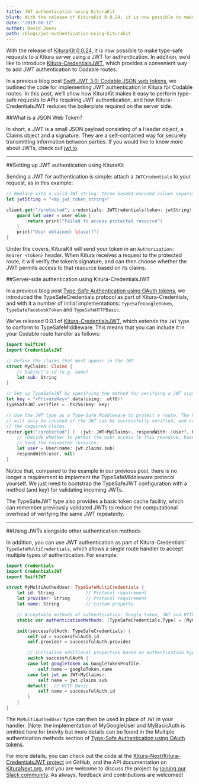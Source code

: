 ```yaml
---
title: JWT authentication using KituraKit
blurb: With the release of KituraKit 0.0.24, it is now possible to make type-safe requests to a Kitura server using a JWT for authentication
date: "2019-08-12"
author: David Jones
path: /blogs/jwt-authentication-using-kiturakit
---
```


With the release of [KituraKit 0.0.24](https://github.com/Kitura-Next/KituraKit/releases/tag/0.0.24), it is now possible to make type-safe requests to a Kitura server using a JWT for authentication. In addition, we’d like to introduce [Kitura-CredentialsJWT](https://github.com/Kitura-Next/Kitura-CredentialsJWT), which provides a convenient way to add JWT authentication to Codable routes.

In a previous blog post [Swift JWT 3.0: Codable JSON web tokens](/blogs/swift-jwt-3-0-codable-json-web-tokens), we outlined the code for implementing JWT authentication in Kitura for Codable routes. In this post, we’ll show how KituraKit makes it easy to perform type-safe requests to APIs requiring JWT authentication, and how Kitura-CredentialsJWT reduces the boilerplate required on the server side.

##What is a JSON Web Token?

In short, a JWT is a small JSON payload consisting of a Header object, a Claims object and a signature. They are a self-contained way for securely transmitting information between parties. If you would like to know more about JWTs, check out [jwt.io](https://jwt.io).

---

##Setting up JWT authentication using KituraKit

Sending a JWT for authentication is simple: attach a `JWTCredentials` to your request, as in this example:

```swift
// Replace with a valid JWT string: three base64-encoded values separated by full stops.
let jwtString = "<my_jwt_token_string>"

client.get("/protected", credentials: JWTCredentials(token: jwtString)) { (user: User?, error: RequestError?) in
    guard let user = user else {
        return print("Failed to access protected resource")
    }
    print("User obtained: \(user)")
}
```

Under the covers, KituraKit will send your token in an `Authorization: Bearer <token>` header. When Kitura receives a request to the protected route, it will verify the token’s signature, and can then choose whether the JWT permits access to that resource based on its claims.

##Server-side authentication using Kitura-CredentialsJWT

In a previous blog post [Type-Safe Authentication using OAuth tokens](/blogs/type-safe-authentication-using-oauth-tokens), we introduced the TypeSafeCredentials protocol as part of Kitura-Credentials, and with it a number of initial implementations: `TypeSafeGoogleToken`, `TypeSafeFacebookToken` and `TypeSafeHTTPBasic`.

We’ve released 0.0.1 of [Kitura-CredentialsJWT](https://github.com/Kitura-Next/Kitura-CredentialsJWT), which extends the `JWT` type to conform to TypeSafeMiddleware. This means that you can include it in your Codable route handler as follows:

```swift
import SwiftJWT
import CredentialsJWT

// Define the claims that must appear in the JWT
struct MyClaims: Claims {
    // Subject's id (e.g. name)
    let sub: String
}

// Set up TypeSafeJWT by specifying the method for verifying a JWT signature
let key = "<PrivateKey>".data(using: .utf8)!
TypeSafeJWT.verifier = .hs256(key: key)

// Use the JWT type as a Type-Safe Middleware to protect a route. The handler
// will only be invoked if the JWT can be successfully verified, and contains
// the required claims.
router.get("/protected") {  (jwt: JWT<MyClaims>, respondWith: (User?, RequestError?) -> Void) in
    // (Decide whether to permit the user access to this resource, based on the JWT claims)
    // Send the requested resource:
    let user = User(name: jwt.claims.sub)
    respondWith(user, nil)
}
```

Notice that, compared to the example in our previous post, there is no longer a requirement to implement the TypeSafeMiddleware protocol yourself. We just need to bootstrap the TypeSafeJWT configuration with a method (and key) for validating incoming JWTs.

The TypeSafeJWT type also provides a basic token cache facility, which can remember previously validated JWTs to reduce the computational overhead of verifying the same JWT repeatedly.

---

##Using JWTs alongside other authentication methods

In addition, you can use JWT authentication as part of Kitura-Credentials’ `TypeSafeMultiCredentials`, which allows a single route handler to accept multiple types of authentication. For example:

```swift
import Credentials
import CredentialsJWT
import SwiftJWT

struct MyMultiAuthedUser: TypeSafeMultiCredentials {
    let id: String            // Protocol requirement
    let provider: String      // Protocol requirement
    let name: String          // Custom property

    // Acceptable methods of authentication: Google token, JWT and HTTP Basic
    static var authenticationMethods: [TypeSafeCredentials.Type] = [MyGoogleUser.self, MyBasicAuth.self, JWT<MyClaims>.self]

    init(successfulAuth: TypeSafeCredentials) {
        self.id = successfulAuth.id
        self.provider = successfulAuth.provider

        // Initialize additional properties based on authentication type.
        switch successfulAuth {
        case let googleToken as GoogleTokenProfile:
            self.name = googleToken.name
        case let jwt as JWT<MyClaims>:
            self.name = jwt.claims.sub
        default:  // HTTP Basic
            self.name = successfulAuth.id
        }
    }
}
```

The `MyMultiAuthedUser` type can then be used in place of `JWT` in your handler. (Note: the implementation of MyGoogleUser and MyBasicAuth is omitted here for brevity but more details can be found in the Multiple authentication methods section of [Type-Safe Authentication using OAuth tokens](/blogs/type-safe-authentication-using-oauth-tokens).

For more details, you can check out the code at the [Kitura-Next/Kitura-CredentialsJWT project](https://github.com/Kitura-Next/Kitura-CredentialsJWT) on GitHub, and the API documentation on [KituraNext.org](http://kituranext.org), and you are welcome to discuss the project by [joining our Slack community](http://swift-at-ibm-slack.mybluemix.net/?cm_sp=dw-bluemix-_-swift-_-devcenter&cm_sp=dw-bluemix-_-swift-_-devcenter&cm_mc_uid=83263075142115698398229&cm_mc_sid_50200000=53695431570707266328&_ga=2.114805639.186671014.1570626561-1743126121.1570022962). As always, feedback and contributions are welcomed!
